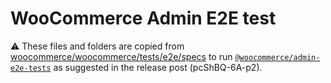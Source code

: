 # WooCommerce Admin E2E test

:warning: These files and folders are copied from
[woocommerce/woocommerce/tests/e2e/specs](https://github.com/woocommerce/woocommerce/tree/trunk/tests/e2e/specs)
to run [`@woocommerce/admin-e2e-tests`](https://www.npmjs.com/package/@woocommerce/admin-e2e-tests) as suggested in
the release post (pcShBQ-6A-p2).

